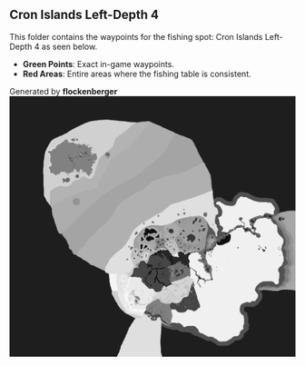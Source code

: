 ## Cron Islands Left-Depth 4
This folder contains the waypoints for the fishing spot: Cron Islands Left-Depth 4 as seen below.

- **Green Points**: Exact in-game waypoints.
- **Red Areas**: Entire areas where the fishing table is consistent.

Generated by **flockenberger**
![by_flockenberger](./Preview.png)